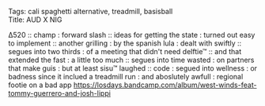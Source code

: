 Tags: cali spaghetti alternative, treadmill, basisball  
Title: AUD X NIG
  
∆520 :: champ : forward slash :: ideas for getting the state : turned out easy to implement :: another grilling : by the spanish lula : dealt with swiftly :: segues into two thirds : of a meeting that didn't need delftie™ :: and that extended the fast : a little too much :: segues into time wasted : on partners that make guis : but at least sisu™ laughed :: code : segued into wellness : or badness since it inclued a treadmill run : and aboslutely awfull : regional footie on a bad app
<https://losdays.bandcamp.com/album/west-winds-feat-tommy-guerrero-and-josh-lippi>  
